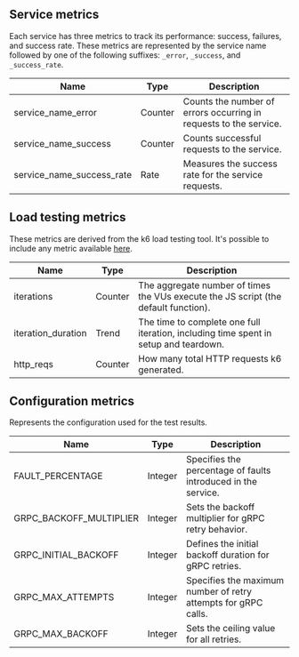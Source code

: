 ## Service metrics

Each service has three metrics to track its performance: success, failures, and success rate. 
These metrics are represented by the service name followed by one of the following suffixes: `_error`, `_success`, and `_success_rate`.


| Name                        | Type           | Description                                                                                   |
|-----------------------------|----------------|-----------------------------------------------------------------------------------------------|
| service_name_error          | Counter        | Counts the number of errors occurring in requests to the service.                             |
| service_name_success        | Counter        | Counts successful requests to the service.                                                    |
| service_name_success_rate   | Rate           | Measures the success rate for the service requests.                                           |


## Load testing metrics

These metrics are derived from the k6 load testing tool. It's possible to include any metric available [here](https://grafana.com/docs/k6/latest/using-k6/metrics/reference/).

| Name                        | Type           | Description                                                                                   |
|-----------------------------|----------------|-----------------------------------------------------------------------------------------------|
| iterations                  | Counter        | The aggregate number of times the VUs execute the JS script (the default function). |
| iteration_duration          | Trend          | The time to complete one full iteration, including time spent in setup and teardown.          |
| http_reqs                   | Counter        | How many total HTTP requests k6 generated. |

## Configuration metrics

Represents the configuration used for the test results.

| Name                        | Type           | Description                                                                                   |
|-----------------------------|----------------|-----------------------------------------------------------------------------------------------|
| FAULT_PERCENTAGE            | Integer        | Specifies the percentage of faults introduced in the service.    |
| GRPC_BACKOFF_MULTIPLIER     | Integer        | Sets the backoff multiplier for gRPC retry behavior.                                          |
| GRPC_INITIAL_BACKOFF        | Integer        | Defines the initial backoff duration for gRPC retries.                                        |
| GRPC_MAX_ATTEMPTS           | Integer        | Specifies the maximum number of retry attempts for gRPC calls.                                |
| GRPC_MAX_BACKOFF            | Integer        | Sets the ceiling value for all retries.                                               |

